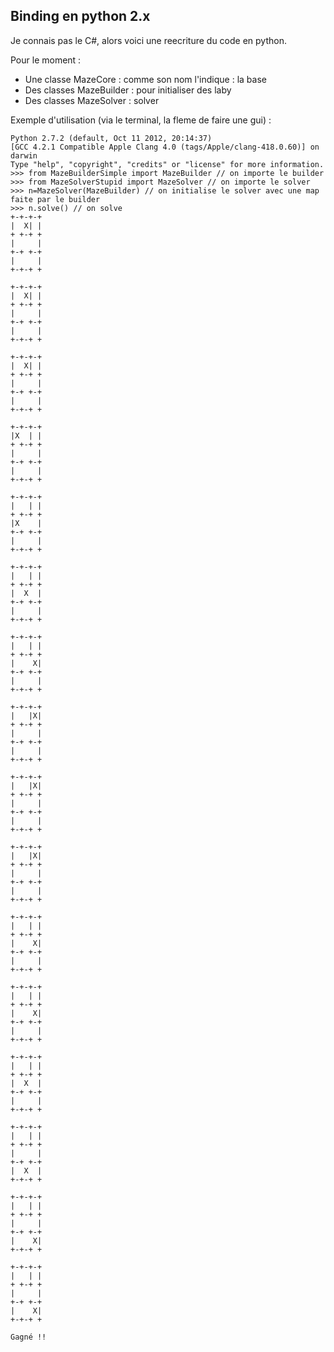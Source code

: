 ## Binding en python 2.x

Je connais pas le C#, alors voici une reecriture du code en python.

Pour le moment :

* Une classe MazeCore : comme son nom l'indique : la base
* Des classes MazeBuilder : pour initialiser des laby
* Des classes MazeSolver : solver

Exemple d'utilisation (via le terminal, la fleme de faire une gui) :

````shell
Python 2.7.2 (default, Oct 11 2012, 20:14:37) 
[GCC 4.2.1 Compatible Apple Clang 4.0 (tags/Apple/clang-418.0.60)] on darwin
Type "help", "copyright", "credits" or "license" for more information.
>>> from MazeBuilderSimple import MazeBuilder // on importe le builder
>>> from MazeSolverStupid import MazeSolver // on importe le solver
>>> n=MazeSolver(MazeBuilder) // on initialise le solver avec une map faite par le builder
>>> n.solve() // on solve
+-+-+-+
|  X| | 
+ +-+ +
|     | 
+-+ +-+
|     | 
+-+-+ +

+-+-+-+
|  X| | 
+ +-+ +
|     | 
+-+ +-+
|     | 
+-+-+ +

+-+-+-+
|  X| | 
+ +-+ +
|     | 
+-+ +-+
|     | 
+-+-+ +

+-+-+-+
|X  | | 
+ +-+ +
|     | 
+-+ +-+
|     | 
+-+-+ +

+-+-+-+
|   | | 
+ +-+ +
|X    | 
+-+ +-+
|     | 
+-+-+ +

+-+-+-+
|   | | 
+ +-+ +
|  X  | 
+-+ +-+
|     | 
+-+-+ +

+-+-+-+
|   | | 
+ +-+ +
|    X| 
+-+ +-+
|     | 
+-+-+ +

+-+-+-+
|   |X| 
+ +-+ +
|     | 
+-+ +-+
|     | 
+-+-+ +

+-+-+-+
|   |X| 
+ +-+ +
|     | 
+-+ +-+
|     | 
+-+-+ +

+-+-+-+
|   |X| 
+ +-+ +
|     | 
+-+ +-+
|     | 
+-+-+ +

+-+-+-+
|   | | 
+ +-+ +
|    X| 
+-+ +-+
|     | 
+-+-+ +

+-+-+-+
|   | | 
+ +-+ +
|    X| 
+-+ +-+
|     | 
+-+-+ +

+-+-+-+
|   | | 
+ +-+ +
|  X  | 
+-+ +-+
|     | 
+-+-+ +

+-+-+-+
|   | | 
+ +-+ +
|     | 
+-+ +-+
|  X  | 
+-+-+ +

+-+-+-+
|   | | 
+ +-+ +
|     | 
+-+ +-+
|    X| 
+-+-+ +

+-+-+-+
|   | | 
+ +-+ +
|     | 
+-+ +-+
|    X| 
+-+-+ +

Gagné !!
````

